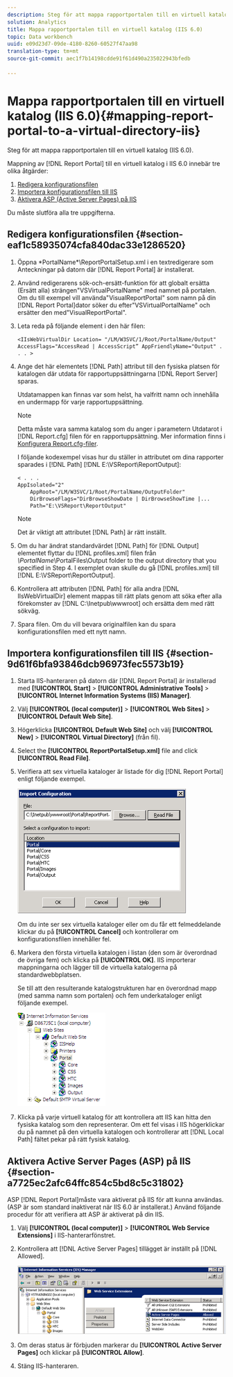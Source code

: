 ```yaml
---
description: Steg för att mappa rapportportalen till en virtuell katalog (IIS 6.0).
solution: Analytics
title: Mappa rapportportalen till en virtuell katalog (IIS 6.0)
topic: Data workbench
uuid: e09d23d7-09de-4180-8260-60527f47aa98
translation-type: tm+mt
source-git-commit: aec1f7b14198cdde91f61d490a235022943bfedb

---
```



# Mappa rapportportalen till en virtuell katalog (IIS 6.0){#mapping-report-portal-to-a-virtual-directory-iis}

Steg för att mappa rapportportalen till en virtuell katalog (IIS 6.0).

Mappning av [!DNL Report Portal] till en virtuell katalog i IIS 6.0 innebär tre olika åtgärder:

1. [Redigera konfigurationsfilen](../../../../home/c-rpt-oview/c-install-rpt-port/c-virtual-dir/c-map-rpt-port-vdir-6.md#section-eaf1c58935074cfa840dac33e1286520)
1. [Importera konfigurationsfilen till IIS](../../../../home/c-rpt-oview/c-install-rpt-port/c-virtual-dir/c-map-rpt-port-vdir-6.md#section-9d61f6bfa93846dcb96973fec5573b19)
1. [Aktivera ASP (Active Server Pages) på IIS](../../../../home/c-rpt-oview/c-install-rpt-port/c-virtual-dir/c-map-rpt-port-vdir-6.md#section-a7725ec2afc64ffc854c5bd8c5c31802)

Du måste slutföra alla tre uppgifterna.

## Redigera konfigurationsfilen {#section-eaf1c58935074cfa840dac33e1286520}

1. Öppna \*PortalName*\ReportPortalSetup.xml i en textredigerare som Anteckningar på datorn där [!DNL Report Portal] är installerat.

1. Använd redigerarens sök-och-ersätt-funktion för att globalt ersätta (Ersätt alla) strängen&quot;VSVirtualPortalName&quot; med namnet på portalen. Om du till exempel vill använda&quot;VisualReportPortal&quot; som namn på din [!DNL Report Portal]dator söker du efter&quot;VSVirtualPortalName&quot; och ersätter den med&quot;VisualReportPortal&quot;.
1. Leta reda på följande element i den här filen:

   ```
   <IIsWebVirtualDir Location= "/LM/W3SVC/1/Root/PortalName/Output" AccessFlags="AccessRead | AccessScript” AppFriendlyName="Output" . . . >
   ```

1. Ange det här elementets [!DNL Path] attribut till den fysiska platsen för katalogen där utdata för rapportuppsättningarna [!DNL Report Server] sparas.

   Utdatamappen kan finnas var som helst, ha valfritt namn och innehålla en undermapp för varje rapportuppsättning.

   >[!NOTE]
   >
   >Detta måste vara samma katalog som du anger i parametern Utdatarot i [!DNL Report.cfg] filen för en rapportuppsättning. Mer information finns i [Konfigurera Report.cfg-filer](../../../../home/c-rpt-oview/c-admin-rpt/c-config-rpt-files.md#concept-cf4b95344fcb4c8c877db91e5f1d345d).

   I följande kodexempel visas hur du ställer in attributet om dina rapporter sparades i [!DNL Path] [!DNL E:\VSReport\ReportOutput]:

   ```
   < . . . 
   AppIsolated="2" 
       AppRoot="/LM/W3SVC/1/Root/PortalName/OutputFolder" 
       DirBrowseFlags="DirBrowseShowDate | DirBrowseShowTime |...  
       Path="E:\VSReport\ReportOutput"
   ```

   >[!NOTE]
   >
   >Det är viktigt att attributet [!DNL Path] är rätt inställt.

1. Om du har ändrat standardvärdet [!DNL Path] för [!DNL Output] elementet flyttar du [!DNL profiles.xml] filen från *\PortalName*\PortalFiles\Output folder to the output directory that you specified in Step 4. I exemplet ovan skulle du gå [!DNL profiles.xml] till [!DNL E:\VSReport\ReportOutput].

1. Kontrollera att attributen [!DNL Path] för alla andra [!DNL IIsWebVirtualDir] element mappas till rätt plats genom att söka efter alla förekomster av [!DNL C:\Inetpub\wwwroot] och ersätta dem med rätt sökväg.

1. Spara filen. Om du vill bevara originalfilen kan du spara konfigurationsfilen med ett nytt namn.

## Importera konfigurationsfilen till IIS {#section-9d61f6bfa93846dcb96973fec5573b19}

1. Starta IIS-hanteraren på datorn där [!DNL Report Portal] är installerad med **[!UICONTROL Start]** > **[!UICONTROL Administrative Tools]** > **[!UICONTROL Internet Information Systems (IIS) Manager]**.

1. Välj **[!UICONTROL (local computer)]** > **[!UICONTROL Web Sites]** > **[!UICONTROL Default Web Site]**.

1. Högerklicka **[!UICONTROL Default Web Site]** och välj **[!UICONTROL New]** > **[!UICONTROL Virtual Directory]** (från fil).

1. Select the **[!UICONTROL ReportPortalSetup.xml]** file and click **[!UICONTROL Read File]**.

1. Verifiera att sex virtuella kataloger är listade för dig [!DNL Report Portal] enligt följande exempel.

   ![](assets/rptPort_dia_VirDirs.png)

   Om du inte ser sex virtuella kataloger eller om du får ett felmeddelande klickar du på **[!UICONTROL Cancel]** och kontrollerar om konfigurationsfilen innehåller fel.

1. Markera den första virtuella katalogen i listan (den som är överordnad de övriga fem) och klicka på **[!UICONTROL OK]**. IIS importerar mappningarna och lägger till de virtuella katalogerna på standardwebbplatsen.

   Se till att den resulterande katalogstrukturen har en överordnad mapp (med samma namn som portalen) och fem underkataloger enligt följande exempel.

   ![](assets/rptPort_scrn_VirDirs_Installed.png)

1. Klicka på varje virtuell katalog för att kontrollera att IIS kan hitta den fysiska katalog som den representerar. Om ett fel visas i IIS högerklickar du på namnet på den virtuella katalogen och kontrollerar att [!DNL Local Path] fältet pekar på rätt fysisk katalog.

## Aktivera Active Server Pages (ASP) på IIS {#section-a7725ec2afc64ffc854c5bd8c5c31802}

ASP [!DNL Report Portal]måste vara aktiverat på IIS för att kunna användas. (ASP är som standard inaktiverat när IIS 6.0 är installerat.) Använd följande procedur för att verifiera att ASP är aktiverat på din IIS.

1. Välj **[!UICONTROL (local computer)]** > **[!UICONTROL Web Service Extensions]** i IIS-hanterarfönstret.
1. Kontrollera att [!DNL Active Server Pages] tillägget är inställt på [!DNL Allowed].

   ![](assets/report_aspenable.png)

1. Om deras status är förbjuden markerar du **[!UICONTROL Active Server Pages]** och klickar på **[!UICONTROL Allow]**.
1. Stäng IIS-hanteraren.

